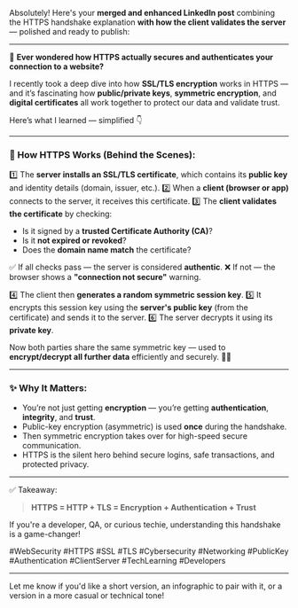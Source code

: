 Absolutely! Here's your **merged and enhanced LinkedIn post** combining the HTTPS handshake explanation **with how the client validates the server** — polished and ready to publish:

---

🔐 **Ever wondered how HTTPS actually secures and authenticates your connection to a website?**

I recently took a deep dive into how **SSL/TLS encryption** works in HTTPS — and it’s fascinating how **public/private keys**, **symmetric encryption**, and **digital certificates** all work together to protect our data and validate trust.

Here’s what I learned — simplified 👇

---

### 🔁 How HTTPS Works (Behind the Scenes):

1️⃣ The **server installs an SSL/TLS certificate**, which contains its **public key** and identity details (domain, issuer, etc.).
2️⃣ When a **client (browser or app)** connects to the server, it receives this certificate.
3️⃣ The **client validates the certificate** by checking:

* Is it signed by a **trusted Certificate Authority (CA)**?
* Is it **not expired or revoked**?
* Does the **domain name match** the certificate?

✅ If all checks pass — the server is considered **authentic**.
❌ If not — the browser shows a **"connection not secure"** warning.

4️⃣ The client then **generates a random symmetric session key**.
5️⃣ It encrypts this session key using the **server's public key** (from the certificate) and sends it to the server.
6️⃣ The server decrypts it using its **private key**.

Now both parties share the same symmetric key — used to **encrypt/decrypt all further data** efficiently and securely. 💬🔐

---

### ✨ Why It Matters:

* You’re not just getting **encryption** — you’re getting **authentication**, **integrity**, and **trust**.
* Public-key encryption (asymmetric) is used **once** during the handshake.
* Then symmetric encryption takes over for high-speed secure communication.
* HTTPS is the silent hero behind secure logins, safe transactions, and protected privacy.

---

✅ Takeaway:

> **HTTPS = HTTP + TLS = Encryption + Authentication + Trust**

If you're a developer, QA, or curious techie, understanding this handshake is a game-changer!

\#WebSecurity #HTTPS #SSL #TLS #Cybersecurity #Networking #PublicKey #Authentication #ClientServer #TechLearning #Developers

---

Let me know if you'd like a short version, an infographic to pair with it, or a version in a more casual or technical tone!
